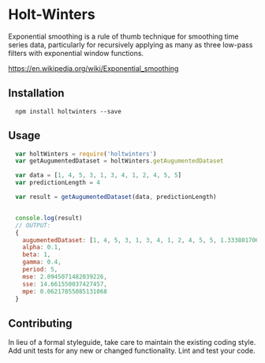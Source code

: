Holt-Winters
============

Exponential smoothing is a rule of thumb technique for smoothing time series data, particularly for recursively applying as many as three low-pass filters with exponential window functions.

https://en.wikipedia.org/wiki/Exponential_smoothing

## Installation

```shell
  npm install holtwinters --save
```

## Usage

```js
  var holtWinters = require('holtwinters')
  var getAugumentedDataset = holtWinters.getAugumentedDataset

  var data = [1, 4, 5, 3, 1, 3, 4, 1, 2, 4, 5, 5]
  var predictionLength = 4

  var result = getAugumentedDataset(data, predictionLength)


  console.log(result)
  // OUTPUT:
  {
    augumentedDataset: [1, 4, 5, 3, 1, 3, 4, 1, 2, 4, 5, 5, 1.3338017069503336, 2.9451723210706824, 5.691675635182751, 6.721827583201698],
    alpha: 0.1,
    beta: 1,
    gamma: 0.4,
    period: 5,
    mse: 2.0945071482039226,
    sse: 14.661550037427457,
    mpe: 0.06217855085131068
  }
```

## Contributing

In lieu of a formal styleguide, take care to maintain the existing coding style.
Add unit tests for any new or changed functionality. Lint and test your code.
